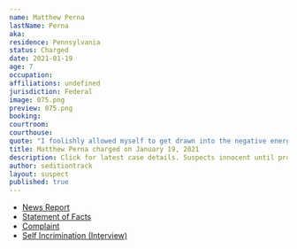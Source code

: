 ```yaml
---
name: Matthew Perna
lastName: Perna
aka: 
residence: Pennsylvania
status: Charged
date: 2021-01-19
age: 7
occupation: 
affiliations: undefined
jurisdiction: Federal
image: 075.png
preview: 075.png
booking: 
courtroom: 
courthouse: 
quote: "I foolishly allowed myself to get drawn into the negative energy emanating from that building."
title: Matthew Perna charged on January 19, 2021
description: Click for latest case details. Suspects innocent until proven guilty.
author: seditiontrack
layout: suspect
published: true
---
```

- [News Report](https://www.post-gazette.com/news/crime-courts/2021/01/19/Western-Pennsylvania-charged-US-Capitol-riot-insurrection-matthew-perna-jorden-mink/stories/202101190125)
- [Statement of Facts](https://www.justice.gov/opa/page/file/1356831/download)
- [Complaint](https://www.justice.gov/opa/page/file/1356826/download)
- [Self Incrimination (Interview)](https://www.ncnewsonline.com/news/local_news/fbi-agents-meet-with-sharpsville-resident/article_fa8fe7f9-62fc-5363-8d22-9e13ea81b1e1.html)
